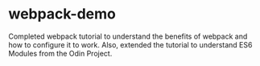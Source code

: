 # webpack-demo

Completed webpack tutorial to understand the benefits of webpack and how to configure it to work. Also, extended the tutorial to understand ES6 Modules from the Odin Project.